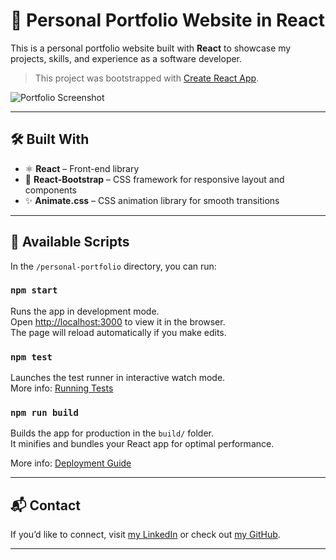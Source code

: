 # 🚀 Personal Portfolio Website in React

This is a personal portfolio website built with **React** to showcase my projects, skills, and experience as a software developer.

> This project was bootstrapped with [Create React App](https://github.com/facebook/create-react-app).

![Portfolio Screenshot](https://private-user-images.githubusercontent.com/123630454/443869830-f27cc829-06d1-4297-9f9b-2c6e59f30983.png?jwt=eyJhbGciOiJIUzI1NiIsInR5cCI6IkpXVCJ9.eyJpc3MiOiJnaXRodWIuY29tIiwiYXVkIjoicmF3LmdpdGh1YnVzZXJjb250ZW50LmNvbSIsImtleSI6ImtleTUiLCJleHAiOjE3NDcyNjM3OTcsIm5iZiI6MTc0NzI2MzQ5NywicGF0aCI6Ii8xMjM2MzA0NTQvNDQzODY5ODMwLWYyN2NjODI5LTA2ZDEtNDI5Ny05ZjliLTJjNmU1OWYzMDk4My5wbmc_WC1BbXotQWxnb3JpdGhtPUFXUzQtSE1BQy1TSEEyNTYmWC1BbXotQ3JlZGVudGlhbD1BS0lBVkNPRFlMU0E1M1BRSzRaQSUyRjIwMjUwNTE0JTJGdXMtZWFzdC0xJTJGczMlMkZhd3M0X3JlcXVlc3QmWC1BbXotRGF0ZT0yMDI1MDUxNFQyMjU4MTdaJlgtQW16LUV4cGlyZXM9MzAwJlgtQW16LVNpZ25hdHVyZT1jYjMwMmMzZGQ1ODEzODhhMGZmODc5MTVhNDBlMjVmY2NhMGNkNTQ3ZDZmNTc3ODYyYTU3YWYzYjMzODg3N2E0JlgtQW16LVNpZ25lZEhlYWRlcnM9aG9zdCJ9.Qlfy6ZL8PsXHI4G-VOmdYW3OO8xd4ThNPlti8TTGv0Y)

---

## 🛠️ Built With

- ⚛️ **React** – Front-end library
- 💠 **React-Bootstrap** – CSS framework for responsive layout and components
- ✨ **Animate.css** – CSS animation library for smooth transitions

---

## 📂 Available Scripts

In the `/personal-portfolio` directory, you can run:

### `npm start`

Runs the app in development mode.\
Open [http://localhost:3000](http://localhost:3000) to view it in the browser.\
The page will reload automatically if you make edits.

### `npm test`

Launches the test runner in interactive watch mode.\
More info: [Running Tests](https://facebook.github.io/create-react-app/docs/running-tests)

### `npm run build`

Builds the app for production in the `build/` folder.\
It minifies and bundles your React app for optimal performance.

More info: [Deployment Guide](https://facebook.github.io/create-react-app/docs/deployment)

---

## 📬 Contact

If you’d like to connect, visit [my LinkedIn](https://www.linkedin.com/in/anhng1106) or check out [my GitHub](https://github.com/anhng1106).

---
